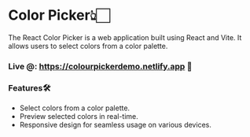# Color Picker👆🏻
The React Color Picker is a web application built using React and Vite. It allows users to select colors from a color palette.

### Live @: https://colourpickerdemo.netlify.app 🔗

### Features🛠️
* Select colors from a color palette.
* Preview selected colors in real-time.
* Responsive design for seamless usage on various devices.
